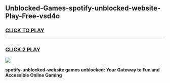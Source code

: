 
## Unblocked-Games-spotify-unblocked-website-Play-Free-vsd4o
<h3>
<a href="https://premium76.site?title=spotify-unblocked-website&ref=19M">CLICK TO PLAY</a></h3>
<hr>

<h3>
<a href="https://premium76.site?title=spotify-unblocked-website&ref=19M">CLICK 2 PLAY</a>
  
</h3>

<a href="https://premium76.site?title=spotify-unblocked-website&ref=19M"><img src="https://clearcache.store/games.png"></a>


**spotify-unblocked-website games unblocked: Your Gateway to Fun and Accessible Online Gaming**
